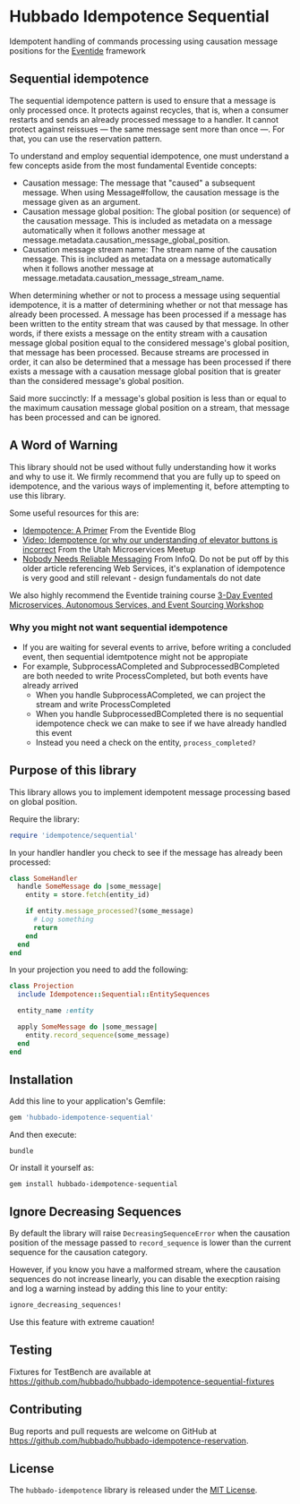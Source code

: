 # Hubbado Idempotence Sequential

Idempotent handling of commands processing using causation message positions for the [Eventide](https://eventide-project.org/) framework

## Sequential idempotence

The sequential idempotence pattern is used to ensure that a message is only processed once. It protects against recycles, that is, when a consumer restarts and sends an already processed message to a handler. It cannot protect against reissues — the same message sent more than once —. For that, you can use the reservation pattern.

To understand and employ sequential idempotence, one must understand a few concepts aside from the most fundamental Eventide concepts:

- Causation message: The message that "caused" a subsequent message. When using Message#follow, the causation message is the message given as an argument.
- Causation message global position: The global position (or sequence) of the causation message. This is included as metadata on a message automatically when it follows another message at message.metadata.causation_message_global_position.
- Causation message stream name: The stream name of the causation message. This is included as metadata on a message automatically when it follows another message at message.metadata.causation_message_stream_name.

When determining whether or not to process a message using sequential idempotence, it is a matter of determining whether or not that message has already been processed. A message has been processed if a message has been written to the entity stream that was caused by that message. In other words, if there exists a message on the entity stream with a causation message global position equal to the considered message's global position, that message has been processed. Because streams are processed in order, it can also be determined that a message has been processed if there exists a message with a causation message global position that is greater than the considered message's global position.

Said more succinctly: If a message's global position is less than or equal to the maximum causation message global position on a stream, that message has been processed and can be ignored.

## A Word of Warning

This library should not be used without fully understanding how it works and why to use it. We firmly recommend that you are fully up to speed on idempotence, and the various ways of implementing it, before attempting to use this library.

Some useful resources for this are:

- [Idempotence: A Primer](https://blog.eventide-project.org/articles/idempotence-primer/) From the Eventide Blog
- [Video: Idempotence (or why our understanding of elevator buttons is incorrect](https://www.youtube.com/watch?v=mVkIC512ihM) From the Utah Microservices Meetup
- [Nobody Needs Reliable Messaging](https://www.infoq.com/articles/no-reliable-messaging/) From InfoQ. Do not be put off by this older article referencing Web Services, it's explanation of idempotence is very good and still relevant - design fundamentals do not date

We also highly recommend the Eventide training course [3-Day Evented Microservices, Autonomous Services, and Event Sourcing Workshop](https://eventide-project.org/#training-section)

### Why you might not want sequential idempotence

- If you are waiting for several events to arrive, before writing a concluded event, then sequential idemtpotence might not be appropiate
- For example, SubprocessACompleted and SubprocessedBCompleted are both needed to write ProcessCompleted, but both events have already arrived
  - When you handle SubprocessACompleted, we can project the stream and write ProcessCompleted
  - When you handle SubprocessedBCompleted there is no sequential idempotence check we can make to see if we have already handled this event
  - Instead you need a check on the entity, `process_completed?`

## Purpose of this library

This library allows you to implement idempotent message processing based on global position.

Require the library:

```ruby
require 'idempotence/sequential'
```


In your handler handler you check to see if the message has already been processed:

```ruby
class SomeHandler
  handle SomeMessage do |some_message|
    entity = store.fetch(entity_id)

    if entity.message_processed?(some_message)
      # Log something
      return
    end
  end
end
```

In your projection you need to add the following:

```ruby
class Projection
  include Idempotence::Sequential::EntitySequences

  entity_name :entity

  apply SomeMessage do |some_message|
    entity.record_sequence(some_message)
  end
end
```

## Installation

Add this line to your application's Gemfile:

```ruby
gem 'hubbado-idempotence-sequential'
```

And then execute:

```shell
bundle
```

Or install it yourself as:

```shell
gem install hubbado-idempotence-sequential
```

## Ignore Decreasing Sequences

By default the library will raise `DecreasingSequenceError`  when the causation position of the message passed to `record_sequence` is lower than the current sequence for the causation category.

However, if you know you have a malformed stream, where the causation sequences do not increase linearly, you can disable the execption raising and log a warning instead by adding this line to your entity:

```ruby
ignore_decreasing_sequences!
```

Use this feature with extreme cauation!

## Testing

Fixtures for TestBench are available at https://github.com/hubbado/hubbado-idempotence-sequential-fixtures

## Contributing

Bug reports and pull requests are welcome on GitHub at
https://github.com/hubbado/hubbado-idempotence-reservation.

## License

The `hubbado-idempotence` library is released under the [MIT License](https://opensource.org/licenses/MIT).
